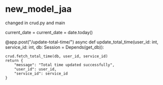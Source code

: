 # new_model_jaa


changed in crud.py and main

current_date =  current_date = date.today()

@app.post("/update-total-time/")
async def update_total_time(user_id: int, service_id: int, db: Session = Depends(get_db)):

    crud.fetch_total_time(db, user_id, service_id)
    return {
        "message": "Total time updated successfully",
        "user_id": user_id,
        "service_id": service_id
    }
